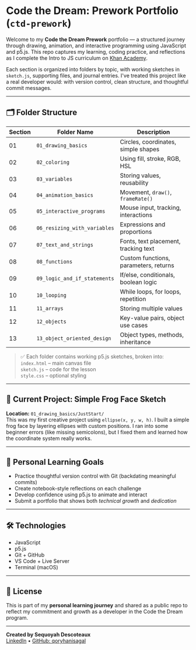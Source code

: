 # Code the Dream: Prework Portfolio (`ctd-prework`)

Welcome to my **Code the Dream Prework** portfolio — a structured journey through drawing, animation, and interactive programming using JavaScript and p5.js. This repo captures my learning, coding practice, and reflections as I complete the Intro to JS curriculum on [Khan Academy](https://www.khanacademy.org/computing/computer-programming/programming).

Each section is organized into folders by topic, with working sketches in `sketch.js`, supporting files, and journal entries. I've treated this project like a real developer would: with version control, clean structure, and thoughtful commit messages.

---

## 🗂️ Folder Structure

| Section | Folder Name                  | Description                           |
| ------- | ---------------------------- | ------------------------------------- |
| 01      | `01_drawing_basics`          | Circles, coordinates, simple shapes   |
| 02      | `02_coloring`                | Using fill, stroke, RGB, HSL          |
| 03      | `03_variables`               | Storing values, reusability           |
| 04      | `04_animation_basics`        | Movement, `draw()`, `frameRate()`     |
| 05      | `05_interactive_programs`    | Mouse input, tracking, interactions   |
| 06      | `06_resizing_with_variables` | Expressions and proportions           |
| 07      | `07_text_and_strings`        | Fonts, text placement, tracking text  |
| 08      | `08_functions`               | Custom functions, parameters, returns |
| 09      | `09_logic_and_if_statements` | If/else, conditionals, boolean logic  |
| 10      | `10_looping`                 | While loops, for loops, repetition    |
| 11      | `11_arrays`                  | Storing multiple values               |
| 12      | `12_objects`                 | Key-value pairs, object use cases     |
| 13      | `13_object_oriented_design`  | Object types, methods, inheritance    |

> ✅ Each folder contains working p5.js sketches, broken into:  
> `index.html` – main canvas file  
> `sketch.js` – code for the lesson  
> `style.css` – optional styling

---

## 🐸 Current Project: Simple Frog Face Sketch

**Location:** `01_drawing_basics/JustStart/`  
This was my first creative project using `ellipse(x, y, w, h)`. I built a simple frog face by layering ellipses with custom positions. I ran into some beginner errors (like missing semicolons), but I fixed them and learned how the coordinate system really works.

---

## 🧠 Personal Learning Goals

- Practice thoughtful version control with Git (backdating meaningful commits)
- Create notebook-style reflections on each challenge
- Develop confidence using p5.js to animate and interact
- Submit a portfolio that shows both _technical growth_ and _dedication_

---

## 🛠️ Technologies

- JavaScript
- p5.js
- Git + GitHub
- VS Code + Live Server
- Terminal (macOS)

---

## 🧾 License

This is part of my **personal learning journey** and shared as a public repo to reflect my commitment and growth as a developer in the Code the Dream program.

---

**Created by Sequoyah Descoteaux**  
[LinkedIn](#) • [GitHub: qoryhanisagal](https://github.com/qoryhanisagal)
